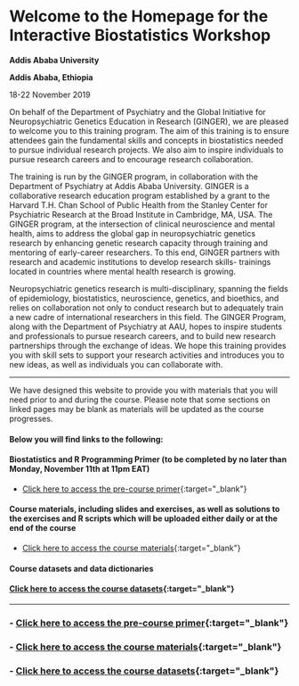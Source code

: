# Welcome to the Homepage for the Interactive Biostatistics Workshop


**Addis Ababa University**

**Addis Ababa, Ethiopia**

18-22 November 2019


On behalf of the Department of Psychiatry and the Global Initiative for Neuropsychiatric Genetics Education in Research (GINGER), we are pleased to welcome you to this training program. The aim of this training is to ensure attendees gain the fundamental skills and concepts in biostatistics needed to pursue individual research projects. We also aim to inspire individuals to pursue research careers and to encourage research collaboration. 


The training is run by the GINGER program, in collaboration with the Department of Psychiatry at Addis Ababa University. GINGER is a collaborative research education program established by a grant to the Harvard T.H. Chan School of Public Health from the Stanley Center for Psychiatric Research at the Broad Institute in Cambridge, MA, USA. The GINGER program, at the intersection of clinical neuroscience and mental health, aims to address the global gap in neuropsychiatric genetics research by enhancing genetic research capacity through training and mentoring of early-career researchers. To this end, GINGER partners with research and academic institutions to develop research skills- trainings located in countries where mental health research is growing. 


Neuropsychiatric genetics research is multi-disciplinary, spanning the fields of epidemiology, biostatistics, neuroscience, genetics, and bioethics, and relies on collaboration not only to conduct research but to adequately train a new cadre of international researchers in this field. The GINGER Program, along with the Department of Psychiatry at AAU, hopes to inspire students and professionals to pursue research careers, and to build new research partnerships through the exchange of ideas. We hope this training provides you with skill sets to support your research activities and introduces you to new ideas, as well as individuals you can collaborate with.

----------------------------------------------------------------------------------------------------------------------------


We have designed this website to provide you with materials that you will need prior to and during the course. Please note that some sections on linked pages may be blank as materials will be updated as the course progresses. 


#### Below you will find links to the following:

#### Biostatistics and R Programming Primer (to be completed by no later than **Monday, November 11th at 11pm EAT**)
* [Click here to access the pre-course primer](https://ginger-hsph.github.io/AAU-Training-2019/primer){:target="_blank"}

#### Course materials, including slides and exercises, as well as solutions to the exercises and R scripts which will be uploaded either daily or at the end of the course
* [Click here to access the course materials](https://ginger-hsph.github.io/AAU-Training-2019/coursematerials){:target="_blank"}

#### Course datasets and data dictionaries
#### [Click here to access the course datasets](https://ginger-hsph.github.io/AAU-Training-2019/datasets){:target="_blank"}

----------------------------------------------------------------------------------------------------------------------------


### - [Click here to access the pre-course primer](https://ginger-hsph.github.io/AAU-Training-2019/primer){:target="_blank"}

### - [Click here to access the course materials](https://ginger-hsph.github.io/AAU-Training-2019/coursematerials){:target="_blank"}

### - [Click here to access the course datasets](https://ginger-hsph.github.io/AAU-Training-2019/datasets){:target="_blank"}

